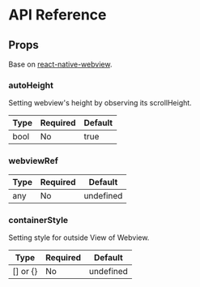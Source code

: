 # API Reference

## Props

Base on [react-native-webview](https://github.com/react-native-webview/react-native-webview/blob/master/docs/Reference.md).

### autoHeight

Setting webview's height by observing its scrollHeight.

| Type | Required | Default |
| ---- | -------- | ------- |
| bool | No       | true    |

### webviewRef

| Type | Required | Default   |
| ---- | -------- | --------- |
| any  | No       | undefined |

### containerStyle

Setting style for outside View of Webview.

| Type      | Required | Default   |
| --------- | -------- | --------- |
| [] or {}  | No       | undefined |
